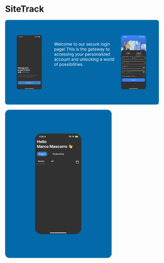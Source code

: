# SiteTrack



![This is a alt text.](/images/loginview.png "This is a sample image.")


![This is a alt text.](/images/Main.png "This is a sample image.")

